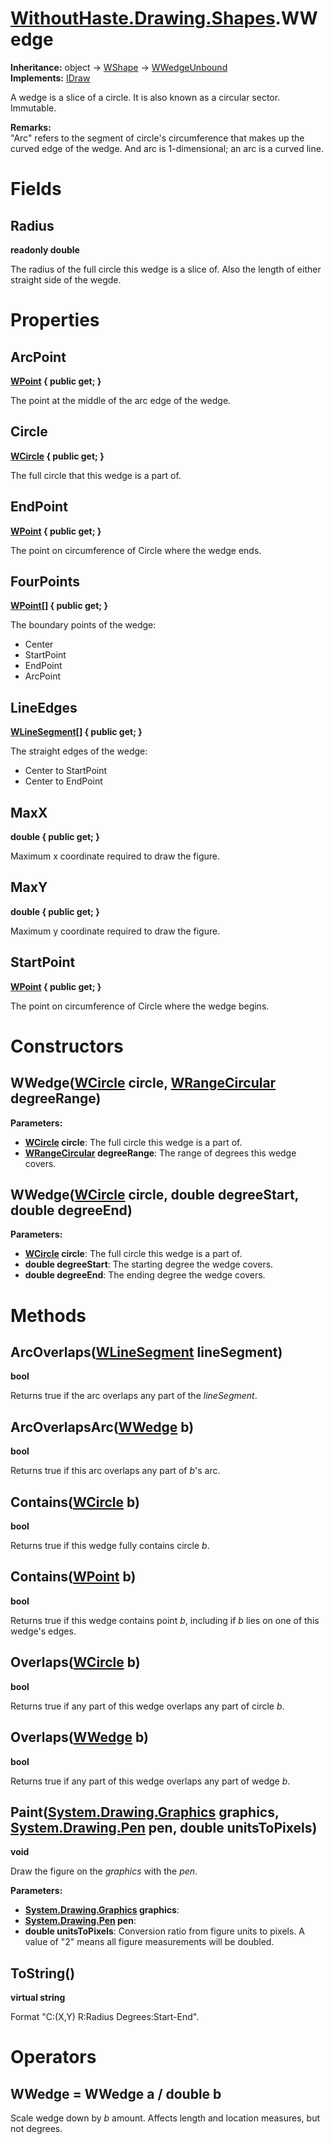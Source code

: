 # [WithoutHaste.Drawing.Shapes](TableOfContents.WithoutHaste.Drawing.Shapes.md).WWedge

**Inheritance:** object → [WShape](WithoutHaste.Drawing.Shapes.WShape.md) → [WWedgeUnbound](WithoutHaste.Drawing.Shapes.WWedgeUnbound.md)  
**Implements:** [IDraw](WithoutHaste.Drawing.Shapes.IDraw.md)  

A wedge is a slice of a circle. It is also known as a circular sector. Immutable.  

**Remarks:**  
"Arc" refers to the segment of circle's circumference that makes up the curved edge of the wedge. And arc is 1-dimensional; an arc is a curved line.  

# Fields

## Radius

**readonly double**  

The radius of the full circle this wedge is a slice of. Also the length of either straight side of the wegde.  

# Properties

## ArcPoint

**[WPoint](WithoutHaste.Drawing.Shapes.WPoint.md) { public get; }**  

The point at the middle of the arc edge of the wedge.  

## Circle

**[WCircle](WithoutHaste.Drawing.Shapes.WCircle.md) { public get; }**  

The full circle that this wedge is a part of.  

## EndPoint

**[WPoint](WithoutHaste.Drawing.Shapes.WPoint.md) { public get; }**  

The point on circumference of Circle where the wedge ends.  

## FourPoints

**[WPoint[]](WithoutHaste.Drawing.Shapes.WPoint.md) { public get; }**  

The boundary points of the wedge:  
   
* Center  
* StartPoint  
* EndPoint  
* ArcPoint  

## LineEdges

**[WLineSegment[]](WithoutHaste.Drawing.Shapes.WLineSegment.md) { public get; }**  

The straight edges of the wedge:  
   
* Center to StartPoint  
* Center to EndPoint  

## MaxX

**double { public get; }**  

Maximum x coordinate required to draw the figure.  

## MaxY

**double { public get; }**  

Maximum y coordinate required to draw the figure.  

## StartPoint

**[WPoint](WithoutHaste.Drawing.Shapes.WPoint.md) { public get; }**  

The point on circumference of Circle where the wedge begins.  

# Constructors

## WWedge([WCircle](WithoutHaste.Drawing.Shapes.WCircle.md) circle, [WRangeCircular](WithoutHaste.Drawing.Shapes.WRangeCircular.md) degreeRange)

**Parameters:**  
* **[WCircle](WithoutHaste.Drawing.Shapes.WCircle.md) circle**: The full circle this wedge is a part of.  
* **[WRangeCircular](WithoutHaste.Drawing.Shapes.WRangeCircular.md) degreeRange**: The range of degrees this wedge covers.  

## WWedge([WCircle](WithoutHaste.Drawing.Shapes.WCircle.md) circle, double degreeStart, double degreeEnd)

**Parameters:**  
* **[WCircle](WithoutHaste.Drawing.Shapes.WCircle.md) circle**: The full circle this wedge is a part of.  
* **double degreeStart**: The starting degree the wedge covers.  
* **double degreeEnd**: The ending degree the wedge covers.  

# Methods

## ArcOverlaps([WLineSegment](WithoutHaste.Drawing.Shapes.WLineSegment.md) lineSegment)

**bool**  

Returns true if the arc overlaps any part of the _lineSegment_.  

## ArcOverlapsArc([WWedge](WithoutHaste.Drawing.Shapes.WWedge.md) b)

**bool**  

Returns true if this arc overlaps any part of _b_'s arc.  

## Contains([WCircle](WithoutHaste.Drawing.Shapes.WCircle.md) b)

**bool**  

Returns true if this wedge fully contains circle _b_.  

## Contains([WPoint](WithoutHaste.Drawing.Shapes.WPoint.md) b)

**bool**  

Returns true if this wedge contains point _b_, including if _b_ lies on one of this wedge's edges.  

## Overlaps([WCircle](WithoutHaste.Drawing.Shapes.WCircle.md) b)

**bool**  

Returns true if any part of this wedge overlaps any part of circle _b_.  

## Overlaps([WWedge](WithoutHaste.Drawing.Shapes.WWedge.md) b)

**bool**  

Returns true if any part of this wedge overlaps any part of wedge _b_.  

## Paint([System.Drawing.Graphics](https://docs.microsoft.com/en-us/dotnet/api/system.drawing.graphics) graphics, [System.Drawing.Pen](https://docs.microsoft.com/en-us/dotnet/api/system.drawing.pen) pen, double unitsToPixels)

**void**  

Draw the figure on the _graphics_ with the _pen_.  

**Parameters:**  
* **[System.Drawing.Graphics](https://docs.microsoft.com/en-us/dotnet/api/system.drawing.graphics) graphics**:   
* **[System.Drawing.Pen](https://docs.microsoft.com/en-us/dotnet/api/system.drawing.pen) pen**:   
* **double unitsToPixels**: Conversion ratio from figure units to pixels. A value of "2" means all figure measurements will be doubled.  

## ToString()

**virtual string**  

Format "C:(X,Y) R:Radius Degrees:Start-End".  

# Operators

## WWedge = WWedge a / double b

Scale wedge down by _b_ amount. Affects length and location measures, but not degrees.  

